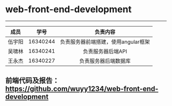 # web-front-end-development
----
|成员|学号|负责内容|
|:--:|:--:|:--:|
|伍宇阳|16340244|负责服务器前端搭建，使用angular框架|
|吴啸林|16340241|负责服务器后端API|
|王永杰|16340227|负责服务器后端数据库|


## 前端代码及报告：https://github.com/wuyy1234/web-front-end-development

